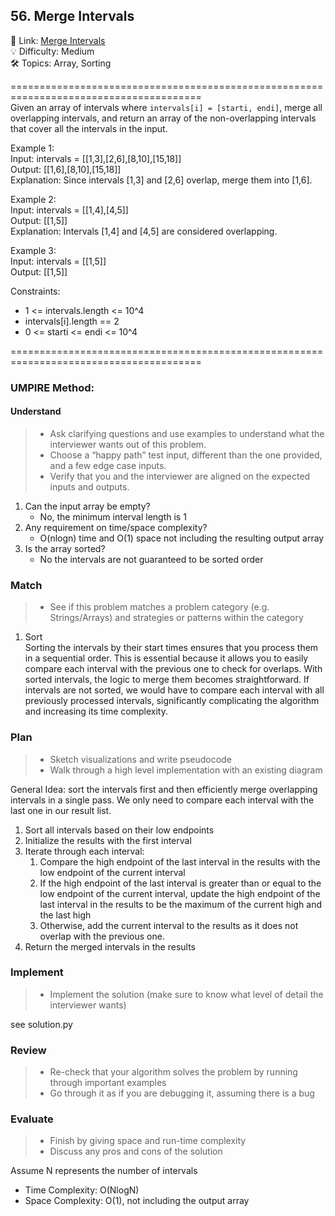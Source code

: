 ## 56. Merge Intervals
🔗  Link: [Merge Intervals](https://leetcode.com/problems/merge-intervals/description/)<br>
💡 Difficulty: Medium<br>
🛠️ Topics: Array, Sorting<br>

=======================================================================================<br>
Given an array of intervals where `intervals[i] = [starti, endi]`, merge all overlapping intervals, and return an array of the non-overlapping intervals that cover all the intervals in the input.


Example 1:<br>
Input: intervals = [[1,3],[2,6],[8,10],[15,18]]<br>
Output: [[1,6],[8,10],[15,18]]<br>
Explanation: Since intervals [1,3] and [2,6] overlap, merge them into [1,6].<br>


Example 2:<br>
Input: intervals = [[1,4],[4,5]]<br>
Output: [[1,5]]<br>
Explanation: Intervals [1,4] and [4,5] are considered overlapping.<br>

Example 3:<br>
Input: intervals = [[1,5]]<br>
Output: [[1,5]]<br>

Constraints:<br>
- 1 <= intervals.length <= 10^4
- intervals[i].length == 2
- 0 <= starti <= endi <= 10^4


=======================================================================================<br>
### UMPIRE Method:
#### Understand

> - Ask clarifying questions and use examples to understand what the interviewer wants out of this problem.
> - Choose a “happy path” test input, different than the one provided, and a few edge case inputs. 
> - Verify that you and the interviewer are aligned on the expected inputs and outputs.
1. Can the input array be empty?
    - No, the minimum interval length is 1
2. Any requirement on time/space complexity?
    - O(nlogn) time and O(1) space not including the resulting output array
3. Is the array sorted?
    - No the intervals are not guaranteed to be sorted order
 
### Match
> - See if this problem matches a problem category (e.g. Strings/Arrays) and strategies or patterns within the category


1. Sort <br>
Sorting the intervals by their start times ensures that you process them in a sequential order. This is essential because it allows you to easily compare each interval with the previous one to check for overlaps. With sorted intervals, the logic to merge them becomes straightforward. If intervals are not sorted, we would have to compare each interval with all previously processed intervals, significantly complicating the algorithm and increasing its time complexity.

### Plan
> - Sketch visualizations and write pseudocode
> - Walk through a high level implementation with an existing diagram

General Idea: sort the intervals first and then efficiently merge overlapping intervals in a single pass. We only need to compare each interval with the last one in our result list. 

1) Sort all intervals based on their low endpoints
2) Initialize the results with the first interval
3) Iterate through each interval:
    1) Compare the high endpoint of the last interval in the results with the low endpoint of the current interval
    2) If the high endpoint of the last interval is greater than or equal to the low endpoint of the current interval, update the high endpoint of the last interval in the results to be the maximum of the current high and the last high
    3) Otherwise, add the current interval to the results as it does not overlap with the previous one.
4) Return the merged intervals in the results

### Implement
> - Implement the solution (make sure to know what level of detail the interviewer wants)

see solution.py

### Review
> - Re-check that your algorithm solves the problem by running through important examples
> - Go through it as if you are debugging it, assuming there is a bug
### Evaluate
> - Finish by giving space and run-time complexity
> - Discuss any pros and cons of the solution

Assume N represents the number of intervals

- Time Complexity: O(NlogN)
- Space Complexity: O(1), not including the output array 
